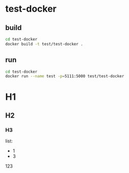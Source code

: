 # test-docker

## build

```bash
cd test-docker
docker build -t test/test-docker .
```

## run

```bash
cd test-docker
docker run --name test -p=5111:5000 test/test-docker
```

# H1
## H2
### H3

list:
- 1
- 3

<div>123</div>
